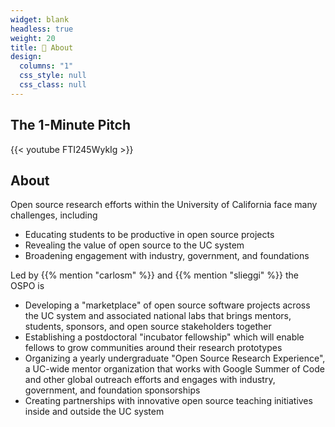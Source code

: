 ```yaml
---
widget: blank
headless: true
weight: 20
title: 🔭 About
design:
  columns: "1"
  css_style: null
  css_class: null
---
```


## The 1-Minute Pitch

{{< youtube FTI245WykIg >}}

## About

Open source research efforts within the University of California face many challenges, including

- Educating students to be productive in open source projects
- Revealing the value of open source to the UC system
- Broadening engagement with industry, government, and foundations

Led by {{% mention "carlosm" %}} and {{% mention "slieggi" %}} the OSPO is

- Developing a "marketplace" of open source software projects across the UC system and associated national labs that brings mentors, students, sponsors, and open source stakeholders together
- Establishing a postdoctoral "incubator fellowship" which will enable fellows to grow communities around their research prototypes  
- Organizing a yearly undergraduate "Open Source Research Experience", a UC-wide mentor organization that works with Google Summer of Code and other global outreach efforts and engages with industry, government, and foundation sponsorships
- Creating partnerships with innovative open source teaching initiatives inside and outside the UC system

